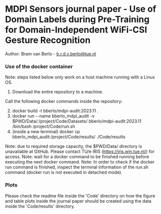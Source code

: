 # MDPI Sensors journal paper - Use of Domain Labels during Pre-Training for Domain-Independent WiFi-CSI Gesture Recognition
Author: Bram van Berlo - b.r.d.v.berlo@tue.nl

### Use of the docker container
Note: steps listed below only work on a host machine running with a Linux OS.

1) Download the entire repository to a machine.

Call the following docker commands inside the repository:

2) docker build -t bberlo/mdpi-audit:2023.11 .
3) docker run --name bberlo_mdpi_audit -v $PWD/Data/:/project/Code/Datasets/ bberlo/mdpi-audit:2023.11 /bin/bash /project/Code/run.sh
4) (inside a new terminal) docker cp bberlo_mdpi_audit:/project/Code/results/ ./Code/results

Note: due to required storage capacity, the $PWD/Data/ directory is unavailable at GitHub. Please contact TU/e IRIS (https://iris.win.tue.nl/) for access.
Note: wait for a docker command to be finished running before executing the next docker command.
Note: In order to check if the docker run command is finished, inspect the terminal information of the run.sh command (docker run is not executed in detached mode).

### Plots

Please check the readme file inside the 'Code' directory on how the figure and table plots inside the journal paper should be created using the data inside the 'Code/results' directory.
